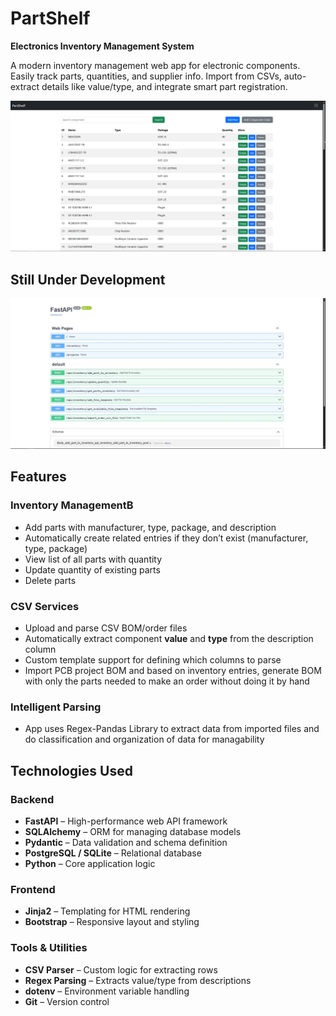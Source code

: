 # PartShelf 
**Electronics Inventory Management System**

A modern inventory management web app for electronic components. Easily track parts, quantities, and supplier info. Import from CSVs, auto-extract details like value/type, and integrate smart part registration.

<img src="./Resources/Inventory.PNG">

## **Still Under Development**

<img src="./Resources/swagger.JPG">

## Features
### Inventory ManagementB
- Add parts with manufacturer, type, package, and description
- Automatically create related entries if they don’t exist (manufacturer, type, package)
- View list of all parts with quantity
- Update quantity of existing parts
- Delete parts

### CSV Services
- Upload and parse CSV BOM/order files
- Automatically extract component **value** and **type** from the description column
- Custom template support for defining which columns to parse
- Import PCB project BOM and based on inventory entries, generate BOM with only the parts needed to make an order without doing it by hand

### Intelligent Parsing
- App uses Regex-Pandas Library to extract data from imported files and do classification and organization of data for managability

## Technologies Used

### Backend
- **FastAPI** – High-performance web API framework
- **SQLAlchemy** – ORM for managing database models
- **Pydantic** – Data validation and schema definition
- **PostgreSQL / SQLite** – Relational database
- **Python** – Core application logic

### Frontend
- **Jinja2** – Templating for HTML rendering
- **Bootstrap** – Responsive layout and styling

### Tools & Utilities
- **CSV Parser** – Custom logic for extracting rows
- **Regex Parsing** – Extracts value/type from descriptions
- **dotenv** – Environment variable handling
- **Git** – Version control

